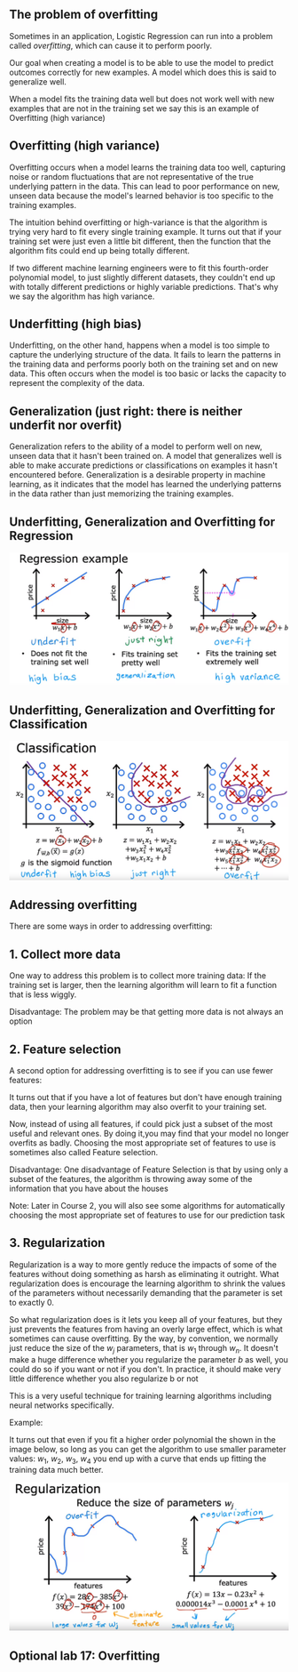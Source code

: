 ## The problem of overfitting

Sometimes in an application, Logistic Regression can run into a problem called *overfitting*, which can cause it to perform poorly.

Our goal when creating a model is to be able to use the model to predict outcomes correctly for new examples. A model which does this is said to generalize well. 

When a model fits the training data well but does not work well with new examples that are not in the training set we say this is an example of Overfitting (high variance)

## Overfitting (high variance)

Overfitting occurs when a model learns the training data too well, capturing noise or random fluctuations that are not representative of the true underlying pattern in the data. This can lead to poor performance on new, unseen data because the model's learned behavior is too specific to the training examples.

The intuition behind overfitting or high-variance is that the algorithm is trying very hard to fit every single training example. It turns out that if your training set were just even a little bit different, then the function that the algorithm fits could end up being totally different.

If two different machine learning engineers were to fit this fourth-order polynomial model, to just slightly different datasets, they couldn't end up with totally different predictions or highly variable predictions. That's why we say the algorithm has high variance.

## Underfitting (high bias)

Underfitting, on the other hand, happens when a model is too simple to capture the underlying structure of the data. It fails to learn the patterns in the training data and performs poorly both on the training set and on new data. This often occurs when the model is too basic or lacks the capacity to represent the complexity of the data.

## Generalization (just right: there is neither underfit nor overfit)

Generalization refers to the ability of a model to perform well on new, unseen data that it hasn't been trained on. A model that generalizes well is able to make accurate predictions or classifications on examples it hasn't encountered before. Generalization is a desirable property in machine learning, as it indicates that the model has learned the underlying patterns in the data rather than just memorizing the training examples.

## Underfitting, Generalization and Overfitting for Regression

![alt text](./images_for_07/image1.png)

## Underfitting, Generalization and Overfitting for Classification

![alt text](./images_for_07/image2.png)

## Addressing overfitting

There are some ways in order to addressing overfitting:

## 1. Collect more data

One way to address this problem is to collect more training data: If the training set is larger, then the learning algorithm will learn to fit a function that is less wiggly.

Disadvantage: The problem may be that getting more data is not always an option

## 2. Feature selection

A second option for addressing overfitting is to see if you can use fewer features:

It turns out that if you have a lot of features but don't have enough training data, then your learning algorithm may also overfit to your training set.

Now, instead of using all features, if could pick just a subset of the most useful and relevant ones. By doing it,you may find that your model no longer overfits as badly. Choosing the most appropriate set of features to use is sometimes also called Feature selection. 

Disadvantage: One disadvantage of Feature Selection is that by using only a subset of the features, the algorithm is throwing away some of the information that you have about the houses

Note: Later in Course 2, you will also see some algorithms for automatically choosing the most appropriate set of features to use for our prediction task

## 3. Regularization

Regularization is a way to more gently reduce the impacts of some of the features without doing something as harsh as eliminating it outright. What regularization does is encourage the learning algorithm to shrink the values of the parameters without necessarily demanding that the parameter is set to exactly 0.

So what regularization does is it lets you keep all of your features, but they just prevents the features from having an overly large effect, which is what sometimes can cause overfitting. By the way, by convention, we normally just reduce the size of the $w_{j}$ parameters, that is $w_{1}$ through $w_{n}$. It doesn't make a huge difference whether you regularize the parameter *b* as well, you could do so if you want or not if you don't. In practice, it should make very little difference whether you also regularize b or not

This is a very useful technique for training learning algorithms including neural networks specifically.

Example:

It turns out that even if you fit a higher order polynomial the shown in the image below, so long as you can get the algorithm to use smaller parameter values: $w_{1}$, $w_{2}$, $w_{3}$, $w_{4}$ you end up with a curve that ends up fitting the training data much better.

![alt text](./images_for_07/image3.png)

## Optional lab 17: Overfitting